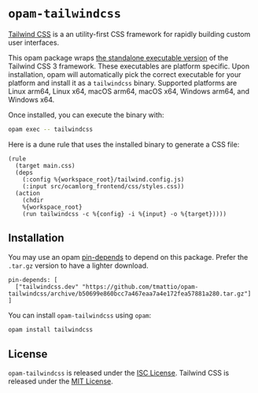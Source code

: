 # `opam-tailwindcss`

[Tailwind CSS](https://tailwindcss.com) is a an utility-first CSS
framework for rapidly building custom user interfaces.

This opam package wraps [the standalone executable version][1] of the
Tailwind CSS 3 framework. These executables are platform specific.
Upon installation, opam will automatically pick the correct executable
for your platform and install it as a `tailwindcss` binary. Supported
platforms are Linux arm64, Linux x64, macOS arm64, macOS x64, Windows
arm64, and Windows x64.

[1]: https://tailwindcss.com/blog/standalone-cli

Once installed, you can execute the binary with:

``` sh
opam exec -- tailwindcss
```

Here is a dune rule that uses the installed binary to generate a CSS
file:

```
(rule
  (target main.css)
  (deps
    (:config %{workspace_root}/tailwind.config.js)
    (:input src/ocamlorg_frontend/css/styles.css))
  (action
    (chdir
    %{workspace_root}
    (run tailwindcss -c %{config} -i %{input} -o %{target}))))
```

## Installation

You may use an opam [pin-depends][] to depend on this package. Prefer
the `.tar.gz` version to have a lighter download.

```
pin-depends: [
  ["tailwindcss.dev" "https://github.com/tmattio/opam-tailwindcss/archive/b50699e860bcc7a467eaa7a4e172fea57881a280.tar.gz"]
]
```

You can install `opam-tailwindcss` using `opam`:

``` sh
opam install tailwindcss
```

[pin-depends]: https://opam.ocaml.org/doc/Manual.html#opamfield-pin-depends

## License

`opam-tailwindcss` is released under the [ISC License][].
Tailwind CSS is released under the [MIT License][].

[ISC License]: https://opensource.org/licenses/ISC
[MIT License]: https://opensource.org/licenses/MIT
